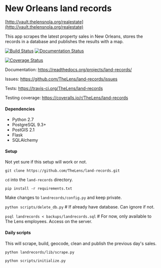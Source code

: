 # New Orleans land records

[http://vault.thelensnola.org/realestate](http://vault.thelensnola.org/realestate)

This app scrapes the latest property sales in New Orleans, stores the records in a database and publishes the results with a map.

[![Build Status](https://travis-ci.org/TheLens/land-records.svg?branch=master)](https://travis-ci.org/TheLens/land-records) [![Documentation Status](https://readthedocs.org/projects/land-records/badge/?version=latest)](https://readthedocs.org/projects/land-records/?badge=latest)

[![Coverage Status](https://coveralls.io/repos/TheLens/land-records/badge.svg)](https://coveralls.io/r/TheLens/land-records)

Documentation: https://readthedocs.org/projects/land-records/

Issues: https://github.com/TheLens/land-records/issues

Tests: https://travis-ci.org/TheLens/land-records

Testing coverage: https://coveralls.io/r/TheLens/land-records

#### Dependencies

* Python 2.7
* PostgreSQL 9.3+
* PostGIS 2.1
* Flask
* SQLAlchemy

#### Setup

Not yet sure if this setup will work or not.

`git clone https://github.com/TheLens/land-records.git`

`cd` into the `land-records` directory.

`pip install -r requirements.txt`

Make changes to `landrecords/config.py` and keep private.

`python scripts/delete_db.py`  # If already have database. Can ignore if not.

`psql landrecords < backups/landrecords.sql`  # For now, only available to The
Lens employees. Access on the server.

#### Daily scripts

This will scrape, build, geocode, clean and publish the previous day's sales. 

`python landrecords/lib/scrape.py`

`python scripts/initialize.py`
